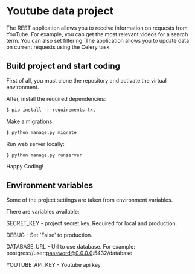 # Youtube data project

The REST application allows you to receive information on requests from YouTube. For example, you can get the most relevant videos for a search term. You can also set filtering.
The application allows you to update data on current requests using the Celery task.

## Build project and start coding

First of all, you must clone the repository and activate the virtual environment.

After, install the required dependencies:

```bash
$ pip install -r requirements.txt
```

Make a migrations:

```bash
$ python manage.py migrate
```

Run web server locally:

```bash
$ python manage.py runserver
```

Happy Coding!


## Environment variables


Some of the project settings are taken from environment variables.

There are variables available:

SECRET_KEY - project secret key. Required for local and production.

DEBUG - Set 'False' to production.

DATABASE_URL - Url to use database. For example: postgres://user:password@0.0.0.0:5432/database

YOUTUBE_API_KEY - Youtube api key

